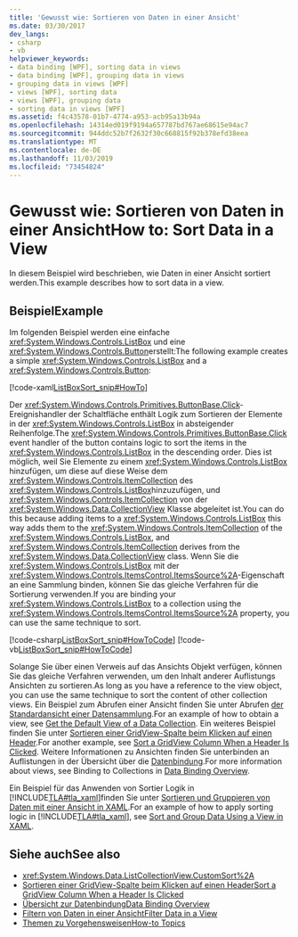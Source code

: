 ```yaml
---
title: 'Gewusst wie: Sortieren von Daten in einer Ansicht'
ms.date: 03/30/2017
dev_langs:
- csharp
- vb
helpviewer_keywords:
- data binding [WPF], sorting data in views
- data binding [WPF], grouping data in views
- grouping data in views [WPF]
- views [WPF], sorting data
- views [WPF], grouping data
- sorting data in views [WPF]
ms.assetid: f4c43578-01b7-4774-a953-acb95a13b94a
ms.openlocfilehash: 14314ed019f9194a657787bd767ae68615e94ac7
ms.sourcegitcommit: 944ddc52b7f2632f30c668815f92b378efd38eea
ms.translationtype: MT
ms.contentlocale: de-DE
ms.lasthandoff: 11/03/2019
ms.locfileid: "73454824"
---
```

# <a name="how-to-sort-data-in-a-view"></a><span data-ttu-id="1ed3e-102">Gewusst wie: Sortieren von Daten in einer Ansicht</span><span class="sxs-lookup"><span data-stu-id="1ed3e-102">How to: Sort Data in a View</span></span>
<span data-ttu-id="1ed3e-103">In diesem Beispiel wird beschrieben, wie Daten in einer Ansicht sortiert werden.</span><span class="sxs-lookup"><span data-stu-id="1ed3e-103">This example describes how to sort data in a view.</span></span>  
  
## <a name="example"></a><span data-ttu-id="1ed3e-104">Beispiel</span><span class="sxs-lookup"><span data-stu-id="1ed3e-104">Example</span></span>  
 <span data-ttu-id="1ed3e-105">Im folgenden Beispiel werden eine einfache <xref:System.Windows.Controls.ListBox> und eine <xref:System.Windows.Controls.Button>erstellt:</span><span class="sxs-lookup"><span data-stu-id="1ed3e-105">The following example creates a simple <xref:System.Windows.Controls.ListBox> and a <xref:System.Windows.Controls.Button>:</span></span>  
  
 [!code-xaml[ListBoxSort_snip#HowTo](~/samples/snippets/csharp/VS_Snippets_Wpf/ListBoxSort_snip/CSharp/Window1.xaml#howto)]  
  
 <span data-ttu-id="1ed3e-106">Der <xref:System.Windows.Controls.Primitives.ButtonBase.Click>-Ereignishandler der Schaltfläche enthält Logik zum Sortieren der Elemente in der <xref:System.Windows.Controls.ListBox> in absteigender Reihenfolge.</span><span class="sxs-lookup"><span data-stu-id="1ed3e-106">The <xref:System.Windows.Controls.Primitives.ButtonBase.Click> event handler of the button contains logic to sort the items in the <xref:System.Windows.Controls.ListBox> in the descending order.</span></span> <span data-ttu-id="1ed3e-107">Dies ist möglich, weil Sie Elemente zu einem <xref:System.Windows.Controls.ListBox> hinzufügen, um diese auf diese Weise dem <xref:System.Windows.Controls.ItemCollection> des <xref:System.Windows.Controls.ListBox>hinzuzufügen, und <xref:System.Windows.Controls.ItemCollection> von der <xref:System.Windows.Data.CollectionView> Klasse abgeleitet ist.</span><span class="sxs-lookup"><span data-stu-id="1ed3e-107">You can do this because adding items to a <xref:System.Windows.Controls.ListBox> this way adds them to the <xref:System.Windows.Controls.ItemCollection> of the <xref:System.Windows.Controls.ListBox>, and <xref:System.Windows.Controls.ItemCollection> derives from the <xref:System.Windows.Data.CollectionView> class.</span></span> <span data-ttu-id="1ed3e-108">Wenn Sie die <xref:System.Windows.Controls.ListBox> mit der <xref:System.Windows.Controls.ItemsControl.ItemsSource%2A>-Eigenschaft an eine Sammlung binden, können Sie das gleiche Verfahren für die Sortierung verwenden.</span><span class="sxs-lookup"><span data-stu-id="1ed3e-108">If you are binding your <xref:System.Windows.Controls.ListBox> to a collection using the <xref:System.Windows.Controls.ItemsControl.ItemsSource%2A> property, you can use the same technique to sort.</span></span>  
  
 [!code-csharp[ListBoxSort_snip#HowToCode](~/samples/snippets/csharp/VS_Snippets_Wpf/ListBoxSort_snip/CSharp/Window1.xaml.cs#howtocode)]
 [!code-vb[ListBoxSort_snip#HowToCode](~/samples/snippets/visualbasic/VS_Snippets_Wpf/ListBoxSort_snip/visualbasic/window1.xaml.vb#howtocode)]  
  
 <span data-ttu-id="1ed3e-109">Solange Sie über einen Verweis auf das Ansichts Objekt verfügen, können Sie das gleiche Verfahren verwenden, um den Inhalt anderer Auflistungs Ansichten zu sortieren.</span><span class="sxs-lookup"><span data-stu-id="1ed3e-109">As long as you have a reference to the view object, you can use the same technique to sort the content of other collection views.</span></span> <span data-ttu-id="1ed3e-110">Ein Beispiel zum Abrufen einer Ansicht finden Sie unter Abrufen [der Standardansicht einer Datensammlung](how-to-get-the-default-view-of-a-data-collection.md).</span><span class="sxs-lookup"><span data-stu-id="1ed3e-110">For an example of how to obtain a view, see [Get the Default View of a Data Collection](how-to-get-the-default-view-of-a-data-collection.md).</span></span> <span data-ttu-id="1ed3e-111">Ein weiteres Beispiel finden Sie unter [Sortieren einer GridView-Spalte beim Klicken auf einen Header](../controls/how-to-sort-a-gridview-column-when-a-header-is-clicked.md).</span><span class="sxs-lookup"><span data-stu-id="1ed3e-111">For another example, see [Sort a GridView Column When a Header Is Clicked](../controls/how-to-sort-a-gridview-column-when-a-header-is-clicked.md).</span></span> <span data-ttu-id="1ed3e-112">Weitere Informationen zu Ansichten finden Sie unterbinden an Auflistungen in der Übersicht über die [Datenbindung](../../../desktop-wpf/data/data-binding-overview.md).</span><span class="sxs-lookup"><span data-stu-id="1ed3e-112">For more information about views, see Binding to Collections in [Data Binding Overview](../../../desktop-wpf/data/data-binding-overview.md).</span></span>  
  
 <span data-ttu-id="1ed3e-113">Ein Beispiel für das Anwenden von Sortier Logik in [!INCLUDE[TLA#tla_xaml](../../../../includes/tlasharptla-xaml-md.md)]finden Sie unter [Sortieren und Gruppieren von Daten mit einer Ansicht in XAML](how-to-sort-and-group-data-using-a-view-in-xaml.md).</span><span class="sxs-lookup"><span data-stu-id="1ed3e-113">For an example of how to apply sorting logic in [!INCLUDE[TLA#tla_xaml](../../../../includes/tlasharptla-xaml-md.md)], see [Sort and Group Data Using a View in XAML](how-to-sort-and-group-data-using-a-view-in-xaml.md).</span></span>  
  
## <a name="see-also"></a><span data-ttu-id="1ed3e-114">Siehe auch</span><span class="sxs-lookup"><span data-stu-id="1ed3e-114">See also</span></span>

- <xref:System.Windows.Data.ListCollectionView.CustomSort%2A>
- [<span data-ttu-id="1ed3e-115">Sortieren einer GridView-Spalte beim Klicken auf einen Header</span><span class="sxs-lookup"><span data-stu-id="1ed3e-115">Sort a GridView Column When a Header Is Clicked</span></span>](../controls/how-to-sort-a-gridview-column-when-a-header-is-clicked.md)
- [<span data-ttu-id="1ed3e-116">Übersicht zur Datenbindung</span><span class="sxs-lookup"><span data-stu-id="1ed3e-116">Data Binding Overview</span></span>](../../../desktop-wpf/data/data-binding-overview.md)
- [<span data-ttu-id="1ed3e-117">Filtern von Daten in einer Ansicht</span><span class="sxs-lookup"><span data-stu-id="1ed3e-117">Filter Data in a View</span></span>](how-to-filter-data-in-a-view.md)
- [<span data-ttu-id="1ed3e-118">Themen zu Vorgehensweisen</span><span class="sxs-lookup"><span data-stu-id="1ed3e-118">How-to Topics</span></span>](data-binding-how-to-topics.md)
